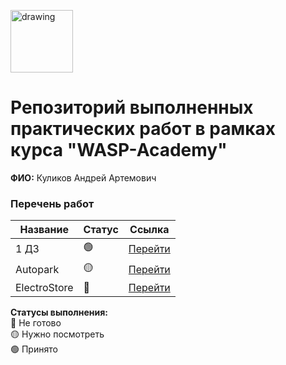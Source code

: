 <a href="https://wasp-academy.com"><img src="https://wasp-academy.com/Resources/wasp-logo.png" alt="drawing" width="100"/></a>

# Репозиторий выполненных практических работ в рамках курса "WASP-Academy"
**ФИО:** Куликов Андрей Артемович
 
### Перечень работ

Название          | Статус | Ссылка
------------------|--------|--------
1 ДЗ              |   🟢   | <a href="https://github.com/kylukov/wasp_homework/tree/main/1%20homework">Перейти</a>
Autopark          |   🟡   | <a href="https://github.com/kylukov/wasp_homework/tree/main/2%20homework">Перейти</a>
ElectroStore          |   🔴   | <a href="https://github.com/kylukov/wasp_homework/tree/main/3%20homework">Перейти</a>


**Статусы выполнения:** <br>
🔴 Не готово <br>
🟡 Нужно посмотреть <br>
🟢 Принято <br>
